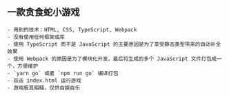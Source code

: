 ## 一款贪食蛇小游戏

    - 用到的技术：HTML, CSS, TypeScript, Webpack
    - 没有使用任何框架或库
    - 使用 TypeScript 而不是 JavaScript 的主要原因是为了享受静态类型带来的自动补全效果
    - 使用 Webpack 的原因是为了模块化开发，最后将生成的多个 JavaScript 文件打包成一个，方便维护
    - `yarn go` 或者 `npm run go` 编译打包
    - 双击 index.html 运行游戏
    - 游戏极其粗糙，仅供自娱自乐